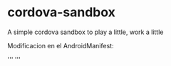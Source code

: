 cordova-sandbox
===============

A simple cordova sandbox to play a little, work a little 

Modificacion en el AndroidManifest:

'''<intent-filter>
    <action android:name="android.intent.action.SEND" />
    <action android:name="android.intent.action.SEND_MULTIPLE" />
    <category android:name="android.intent.category.DEFAULT" />
    <data android:mimeType="application/pdf" />
</intent-filter>'''